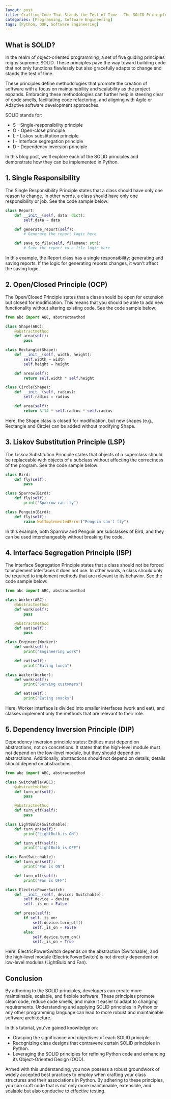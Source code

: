 ```yaml
---
layout: post
title: Crafting Code That Stands the Test of Time - The SOLID Principles
categories: [Programming, Software Engineering]
tags: [Python, OOP, Software Engineering]
---
```


## What is SOLID?

In the realm of object-oriented programming, a set of five guiding principles reigns supreme: SOLID. These principles pave the way toward building code that not only functions flawlessly but also gracefully adapts to change and stands the test of time.

These principles define methodologies that promote the creation of software with a focus on maintainability and scalability as the project expands. Embracing these methodologies can further help in steering clear of code smells, facilitating code refactoring, and aligning with Agile or Adaptive software development approaches.

SOLID stands for:
- S - Single-responsibility principle
- O - Open-close principle
- L - Liskov substitution principle
- I - Interface segregation principle
- D - Dependency inversion principle

In this blog post, we'll explore each of the SOLID principles and demonstrate how they can be implemented in Python.

## 1. Single Responsibility 

The Single Responsibility Principle states that a class should have only one reason to change. In other words, a class should have only one responsibility or job. See the code sample below:

```python
class Report:
    def __init__(self, data: dict):
        self.data = data

    def generate_report(self):
        # Generate the report logic here

    def save_to_file(self, filename: str):
        # Save the report to a file logic here
```

In this example, the Report class has a single responsibility: generating and saving reports. If the logic for generating reports changes, it won't affect the saving logic.

## 2. Open/Closed Principle (OCP)

The Open/Closed Principle states that a class should be open for extension but closed for modification. This means that you should be able to add new functionality without altering existing code. See the code sample below:

```python
from abc import ABC, abstractmethod

class Shape(ABC):
    @abstractmethod
    def area(self):
        pass

class Rectangle(Shape):
    def __init__(self, width, height):
        self.width = width
        self.height = height

    def area(self):
        return self.width * self.height

class Circle(Shape):
    def __init__(self, radius):
        self.radius = radius

    def area(self):
        return 3.14 * self.radius * self.radius
```

Here, the Shape class is closed for modification, but new shapes (e.g., Rectangle and Circle) can be added without modifying Shape.

## 3. Liskov Substitution Principle (LSP)

The Liskov Substitution Principle states that objects of a superclass should be replaceable with objects of a subclass without affecting the correctness of the program. See the code sample below:

```python
class Bird:
    def fly(self):
        pass

class Sparrow(Bird):
    def fly(self):
        print("Sparrow can fly")

class Penguin(Bird):
    def fly(self):
        raise NotImplementedError("Penguin can't fly")
```
In this example, both Sparrow and Penguin are subclasses of Bird, and they can be used interchangeably without breaking the code.

## 4. Interface Segregation Principle (ISP)
   
The Interface Segregation Principle states that a class should not be forced to implement interfaces it does not use. In other words, a class should only be required to implement methods that are relevant to its behavior. See the code sample below:

```python
from abc import ABC, abstractmethod

class Worker(ABC):
    @abstractmethod
    def work(self):
        pass

    @abstractmethod
    def eat(self):
        pass

class Engineer(Worker):
    def work(self):
        print("Engineering work")

    def eat(self):
        print("Eating lunch")

class Waiter(Worker):
    def work(self):
        print("Serving customers")

    def eat(self):
        print("Eating snacks")
```
Here, Worker interface is divided into smaller interfaces (work and eat), and classes implement only the methods that are relevant to their role.

## 5. Dependency Inversion Principle (DIP)

Dependency inversion principle states:
Entities must depend on abstractions, not on concretions. It states that the high-level module must not depend on the low-level module, but they should depend on abstractions. Additionally, abstractions should not depend on details; details should depend on abstractions.

```python
from abc import ABC, abstractmethod

class Switchable(ABC):
    @abstractmethod
    def turn_on(self):
        pass

    @abstractmethod
    def turn_off(self):
        pass

class LightBulb(Switchable):
    def turn_on(self):
        print("LightBulb is ON")

    def turn_off(self):
        print("LightBulb is OFF")

class Fan(Switchable):
    def turn_on(self):
        print("Fan is ON")

    def turn_off(self):
        print("Fan is OFF")

class ElectricPowerSwitch:
    def __init__(self, device: Switchable):
        self.device = device
        self._is_on = False

    def press(self):
        if self._is_on:
            self.device.turn_off()
            self._is_on = False
        else:
            self.device.turn_on()
            self._is_on = True
```
Here, ElectricPowerSwitch depends on the abstraction (Switchable), and the high-level module (ElectricPowerSwitch) is not directly dependent on low-level modules (LightBulb and Fan).

## Conclusion
By adhering to the SOLID principles, developers can create more maintainable, scalable, and flexible software. These principles promote clean code, reduce code smells, and make it easier to adapt to changing requirements. Understanding and applying SOLID principles in Python or any other programming language can lead to more robust and maintainable software architecture.

In this tutorial, you've gained knowledge on:

- Grasping the significance and objectives of each SOLID principle.
- Recognizing class designs that contravene certain SOLID principles in Python.
- Leveraging the SOLID principles for refining Python code and enhancing its Object-Oriented Design (OOD).

Armed with this understanding, you now possess a robust groundwork of widely accepted best practices to employ when crafting your class structures and their associations in Python. By adhering to these principles, you can craft code that is not only more maintainable, extensible, and scalable but also conducive to effective testing.

